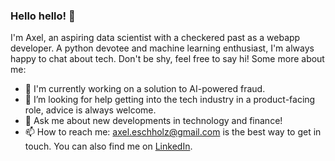 ### Hello hello! 👋
I'm Axel, an aspiring data scientist with a checkered past as a webapp developer. A python devotee and machine learning enthusiast, I'm always happy to chat about tech. Don't be shy, feel free to say hi!
Some more about me:
- 🌱 I'm currently working on a solution to AI-powered fraud.
- 🤔 I’m looking for help getting into the tech industry in a product-facing role, advice is always welcome.
- 💬 Ask me about new developments in technology and finance!
- 📫 How to reach me: axel.eschholz@gmail.com is the best way to get in touch. You can also find me on [LinkedIn](https://www.linkedin.com/in/axel-eschholz-b6278a1a8/).


